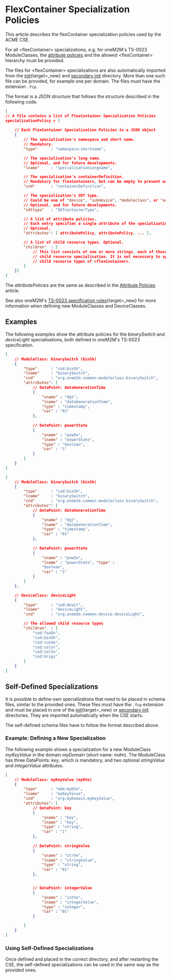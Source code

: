# FlexContainer Specialization Policies

This article describes the flexContainer specialization policies used by the ACME CSE.

For all &lt;flexContainer> specializations, e.g. for oneM2M's TS-0023 ModuleClasses, the [attribute policies](../development/AttributePolicies.md) and the allowed &lt;flexContainer> hierarchy must be provided. 

The files for &lt;flexContainer> specializations are also automatically imported from the [init](https://github.com/ankraft/ACME-oneM2M-CSE/blob/master/acme/init){target=_new} and [secondary init](../setup/Running.md#secondary-init-directory) directory. More than one such file can be provided, for example one per domain. The files must have the extension `.fcp`. 

The format is a JSON structure that follows the structure described in the following code.  

```json title="FlexContainer Specialization Policy Format"
[
// A file contains a list of FlexContainer Specialization Policies
specializationPolicy = [
	
	// Each FlexContainer Specialization Policies is a JSON object
	{
		// The specialisation's namespace and short name. 
		// Mandatory.
		"type"      : "namespace:shortname",

		// The specialisation's long name. 
		// Optional, and for future developments.
		"lname"     : "specialisationLongname",

		// The specialisation's containerDefinition. 
		// Mandatory for flexContainers, but can be empty to prevent warnings.
		"cnd"       : "containerDefinition",

		// The specialisation's SDT type. 
		// Could be one of "device", "subdevice", "moduleclass", or "action". 
		// Optional, and for future developments.
		"sdttype"   : "SDTcontainerType",

		// A list of attribute policies. 
		// Each entry specifies a single attribute of the specialization.
		// Optional.
        "attributes": [ attributePolicy, attributePolicy, ... ],

		// A list of child resource types. Optional.
		"children"  : [
			// This list consists of one or more strings, each of those is the name of an additional
			// child resource specialisation. It is not necessary to specify here the already allowed
			// child resource types of <flexContainer>.
		]
	}]
]
```
The *attributePolicies* are the same as described in the [Attribute Policies](../development/AttributePolicies.md) article.

See also oneM2M's [TS-0023 specification rules](https://specifications.onem2m.org/ts/ts-0023/latest/5.2/#522-description-rules-for-module-classes-and-deviceclasses){target=_new} for more information when defining new ModuleClasses and DeviceClasses.


## Examples

The following examples show the attribute policies for the *binarySwitch* and *deviceLight* specialisations, both defined in oneM2M's TS-0023 specification.

```json title="FlexContainer specialization binarySwitch.fcp"
[
	// ModuleClass: binarySwitch (binSh)
	{
		"type"      : "cod:binSh",
		"lname"     : "binarySwitch",
		"cnd"       : "org.onem2m.common.moduleclass.binarySwitch",
		"attributes": [
			// DataPoint: dataGenerationTime
			{
				"sname" : "dgt", 
				"lname" : "dataGenerationTime", 
				"type" : "timestamp", 
				"car" : "01"
			}, 
			
			// DataPoint: powerState
			{ 
				"sname" : "powSe", 
				"lname" : "powerState", 
				"type" : "boolean", 
				"car" : "1" 
			}
		]
	}
]
```

```json title="deviceLight.fcp"
[
    // ModuleClass: binarySwitch (binSh)
    {
        "type"      : "cod:binSh",
        "lname"     : "binarySwitch",
        "cnd"       : "org.onem2m.common.moduleclass.binarySwitch",
        "attributes": [
            // DataPoint: dataGenerationTime
            { 
				"sname" : "dgt",
				"lname" : "dataGenerationTime",
				"type" : "timestamp",
				"car" : "01"
			}, 
            
			// DataPoint: powerState
            { 
				"sname" : "powSe", 
				"lname" : "powerState", "type" :
				"boolean", 
				"car" : "1" 
			}
        ]
    }, 

    // DeviceClass: deviceLight
    {
        "type"      : "cod:devLt",
        "lname"     : "deviceLight",
        "cnd"       : "org.onem2m.common.device.deviceLight",

		// The allowed child resource types
        "children"  : [
            "cod:fauDn", 
            "cod:binSh", 
            "cod:runSe", 
            "cod:color", 
            "cod:colSn", 
            "cod:brigs"
        ]
	}
]
```

## Self-Defined Specializations

It is possible to define own specializations that need to be placed in schema files, similar to the provided ones. These files must have the `.fcp` extension and must be placed in one of the [init](https://github.com/ankraft/ACME-oneM2M-CSE/blob/master/acme/init){target=_new} or [secondary init](../setup/Running.md#secondary-init-directory) directories. They are imported automatically when the CSE starts.

The self-defined schema files have to follow the format described above. 


### Example: Defining a New Specialization

The following example shows a specialization for a new ModuleClass *myKeyValue* in the domain *myDomain* (short name: *mdm*). The ModuleClass has three DataPoints: *key*, which is mandatory, and two optional *stringValue* and *integerValue* attributes.


```json title="FlexContainer specialization myKeyValue.fcp"
[
	// ModuleClass: myKeyValue (myKVe) 
	{
		"type"      : "mdm:myKVe",
		"lname"     : "myKeyValue",
		"cnd"       : "org.myDomain.myKeyValue",
		"attributes": [
			// DataPoint: key
			{
				"sname" : "key", 
				"lname" : "key", 
				"type" : "string", 
				"car" : "1"
			}, 
			
			// DataPoint: stringValue
			{ 
				"sname" : "strVe", 
				"lname" : "stringValue", 
				"type" : "string", 
				"car" : "01" 
			},


			// DataPoint: integerValue
			{ 
				"sname" : "intVe", 
				"lname" : "integerValue", 
				"type" : "integer", 
				"car" : "01" 
			}

		]
	}
]
```

### Using Self-Defined Specializations

Once defined and placed in the correct directory, and after restarting the CSE, the self-defined specializations can be used in the same way as the provided ones.



